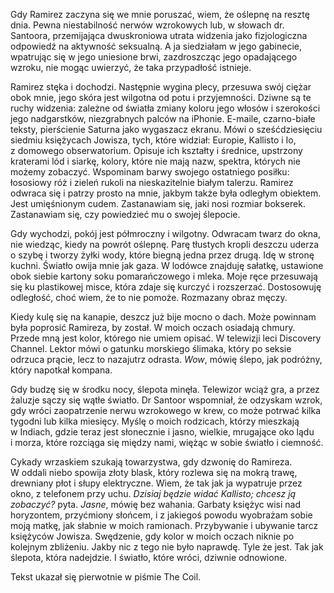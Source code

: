 Gdy Ramirez zaczyna się we mnie poruszać, wiem, że oślepnę na resztę dnia. Pewna niestabilność nerwów wzrokowych lub, w&nbsp;słowach dr. Santoora, przemijająca dwuskroniowa utrata widzenia jako fizjologiczna odpowiedź na aktywność seksualną. A&nbsp;ja siedziałam w&nbsp;jego gabinecie, wpatrując się w&nbsp;jego uniesione brwi, zazdroszcząc jego opadającego wzroku, nie mogąc uwierzyć, że taka przypadłość istnieje.

Ramirez stęka i&nbsp;dochodzi. Następnie wygina plecy, przesuwa swój ciężar obok mnie, jego skóra jest wilgotna od potu i&nbsp;przyjemności. Dziwne są te ruchy widzenia: zależne od światła zmiany koloru jego włosów i&nbsp;szerokości jego nadgarstków, niezgrabnych palców na iPhonie. E-maile, czarno-białe teksty, pierścienie Saturna jako wygaszacz ekranu. Mówi o&nbsp;sześćdziesięciu siedmiu księżycach Jowisza, tych, które widział: Europie, Kallisto i&nbsp;Io, z&nbsp;domowego obserwatorium. Opisuje ich kształty i&nbsp;średnice, upstrzony kraterami lód i&nbsp;siarkę, kolory, które nie mają nazw, spektra, których nie możemy zobaczyć. Wspominam barwy swojego ostatniego posiłku: łososiowy róż i&nbsp;zieleń rukoli na nieskazitelnie białym talerzu. Ramirez odwraca się i&nbsp;patrzy prosto na mnie, jakbym także była odległym obiektem. Jest umięśnionym cudem. Zastanawiam się, jaki nosi rozmiar bokserek. Zastanawiam się, czy powiedzieć mu o&nbsp;swojej ślepocie.

Gdy wychodzi, pokój jest półmroczny i&nbsp;wilgotny. Odwracam twarz do okna, nie wiedząc, kiedy na powrót oślepnę. Parę tłustych kropli deszczu uderza o&nbsp;szybę i&nbsp;tworzy żyłki wody, które biegną jedna przez drugą. Idę w&nbsp;stronę kuchni. Światło owija mnie jak gaza. W&nbsp;lodówce znajduję sałatkę, ustawione obok siebie kartony soku pomarańczowego i&nbsp;mleka. Moje ręce przesuwają się ku plastikowej misce, która zdaje się kurczyć i&nbsp;rozszerzać. Dostosowuję odległość, choć wiem, że to nie pomoże. Rozmazany obraz męczy.

Kiedy kulę się na kanapie, deszcz już bije mocno o&nbsp;dach. Może powinnam była poprosić Ramireza, by został. W&nbsp;moich oczach osiadają chmury. Przede mną jest kolor, którego nie umiem opisać. W&nbsp;telewizji leci Discovery Channel. Lektor mówi o&nbsp;gatunku morskiego ślimaka, który po seksie odrzuca prącie, lecz to nazajutrz odrasta. *Wow*, mówię ślepo, jak podróżny, który napotkał kompana.

Gdy budzę się w&nbsp;środku nocy, ślepota minęła. Telewizor wciąż gra, a&nbsp;przez żaluzje sączy się wątłe światło. Dr Santoor wspomniał, że odzyskam wzrok, gdy wróci zaopatrzenie nerwu wzrokowego w&nbsp;krew, co może potrwać kilka tygodni lub kilka miesięcy. Myślę o&nbsp;moich rodzicach, którzy mieszkają w&nbsp;Indiach, gdzie teraz jest słonecznie i&nbsp;jasno, wielkie, mrugające oko lądu i&nbsp;morza, które rozciąga się między nami, więżąc w&nbsp;sobie światło i&nbsp;ciemność.

Cykady wrzaskiem szukają towarzystwa, gdy dzwonię do Ramireza. W&nbsp;oddali niebo spowija złoty blask, który rozlewa się na mokrą trawę, drewniany płot i&nbsp;słupy elektryczne. Wiem, że tak jak ja wypatruje przez okno, z&nbsp;telefonem przy uchu. *Dzisiaj będzie widać Kallisto; chcesz ją zobaczyć?* pyta. *Jasne*, mówię bez wahania. Garbaty księżyc wisi nad horyzontem, przyćmiony słońcem, i&nbsp;z&nbsp;jakiegoś powodu wyobrażam sobie moją matkę, jak słabnie w&nbsp;moich ramionach. Przybywanie i&nbsp;ubywanie tarcz księżyców Jowisza. Swędzenie, gdy kolor w&nbsp;moich oczach niknie po kolejnym zbliżeniu. Jakby nic z&nbsp;tego nie było naprawdę. Tyle że jest. Tak jak ślepota, która nadejdzie. I&nbsp;światło, które wróci, dziwnie odnowione.

<credits>Tekst ukazał się pierwotnie w&nbsp;piśmie The Coil.</credits>